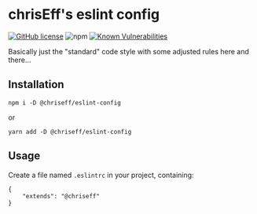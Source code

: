 # chrisEff's eslint config

[![GitHub license](https://img.shields.io/github/license/chrisEff/eslint-config.svg)](https://github.com/chrisEff/eslint-config/blob/master/LICENSE)
![npm](https://img.shields.io/npm/v/@chriseff/eslint-config)
[![Known Vulnerabilities](https://snyk.io/test/github/chrisEff/eslint-config/badge.svg?targetFile=package.json)](https://snyk.io/test/github/chrisEff/eslint-config?targetFile=package.json)

Basically just the "standard" code style with some adjusted rules here and there...

## Installation

```
npm i -D @chriseff/eslint-config
```

or

```
yarn add -D @chriseff/eslint-config
```

## Usage

Create a file named `.eslintrc` in your project, containing:

```
{
	"extends": "@chriseff"
}
```
